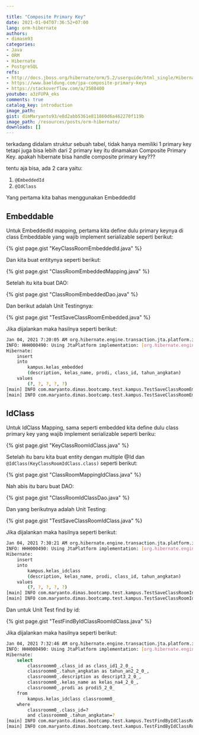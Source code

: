 ```yaml
---

title: "Composite Primary Key"
date: 2021-01-04T07:36:52+07:00
lang: orm-hibernate
authors:
- dimasm93
categories:
- Java
- ORM
- Hibernate
- PostgreSQL
refs: 
- http://docs.jboss.org/hibernate/orm/5.2/userguide/html_single/Hibernate_User_Guide.html
- https://www.baeldung.com/jpa-composite-primary-keys
- https://stackoverflow.com/a/3588400
youtube: a3zFUPA_eks
comments: true
catalog_key: introduction
image_path: 
gist: dimMaryanto93/e8d2abb5361e811860d6a462270f119b
image_path: /resources/posts/orm-hibernate/
downloads: []
---
```


terkadang didalam struktur sebuah tabel, tidak hanya memiliki 1 primary key tetapi juga bisa lebih dari 2 primary key itu dinamakan Composite Primary Key. apakah hibernate bisa handle composite primary key???

tentu aja bisa, ada 2 cara yaitu:

1. `@EmbeddedId`
2. `@IdClass`

Yang pertama kita bahas menggunakan EmbeddedId

<!--more-->

## Embeddable

Untuk EmbeddedId mapping, pertama kita define dulu primary keynya di class Embeddable yang wajib implement serializable seperti berikut:

{% gist page.gist "KeyClassRoomEmbeddedId.java" %}

Dan kita buat entitynya seperti berikut:

{% gist page.gist "ClassRoomEmbeddedMapping.java" %}

Setelah itu kita buat DAO:

{% gist page.gist "ClassRoomEmbeddedDao.java" %}

Dan berikut adalah Unit Testingnya:

{% gist page.gist "TestSaveClassRoomEmbedded.java" %}

Jika dijalankan maka hasilnya seperti berikut:

```bash
Jan 04, 2021 7:20:05 AM org.hibernate.engine.transaction.jta.platform.internal.JtaPlatformInitiator initiateService
INFO: HHH000490: Using JtaPlatform implementation: [org.hibernate.engine.transaction.jta.platform.internal.NoJtaPlatform]
Hibernate: 
    insert 
    into
        kampus.kelas_embedded
        (description, kelas_name, prodi, class_id, tahun_angkatan) 
    values
        (?, ?, ?, ?, ?)
[main] INFO com.maryanto.dimas.bootcamp.test.kampus.TestSaveClassRoomEmbedded - classroom saved: ClassRoomEmbeddedMapping(pk=KeyClassRoomEmbeddedId(year=2011, classId=si-ii), name=SI - II, programStudy=IF, description=System Informasi - II)
[main] INFO com.maryanto.dimas.bootcamp.test.kampus.TestSaveClassRoomEmbedded - destroy hibernate session!
```

## IdClass

Untuk IdClass Mapping, sama seperti embedded kita define dulu class primary key yang wajib implement serializable seperti beriku:

{% gist page.gist "KeyClassRoomIdClass.java" %}

Setelah itu baru kita buat entity dengan multiple @Id dan `@IdClass(KeyClassRoomIdClass.class)` seperti berikut:

{% gist page.gist "ClassRoomMappingIdClass.java" %}

Nah abis itu baru buat DAO:

{% gist page.gist "ClassRoomIdClassDao.java" %}

Dan yang berikutnya adalah Unit Testing: 

{% gist page.gist "TestSaveClassRoomIdClass.java" %}

Jika dijalankan maka hasilnya seperti berikut:

```bash
Jan 04, 2021 7:30:21 AM org.hibernate.engine.transaction.jta.platform.internal.JtaPlatformInitiator initiateService
INFO: HHH000490: Using JtaPlatform implementation: [org.hibernate.engine.transaction.jta.platform.internal.NoJtaPlatform]
Hibernate: 
    insert 
    into
        kampus.kelas_idclass
        (description, kelas_name, prodi, class_id, tahun_angkatan) 
    values
        (?, ?, ?, ?, ?)
[main] INFO com.maryanto.dimas.bootcamp.test.kampus.TestSaveClassRoomIdClass - classroom saved: ClassRoomMappingIdClass(year=2011, classId=si-01, name=SI - II, programStudy=IF, description=System Informasi - II)
[main] INFO com.maryanto.dimas.bootcamp.test.kampus.TestSaveClassRoomIdClass - destroy hibernate session!
```

Dan untuk Unit Test find by id:

{% gist page.gist "TestFindByIdClassRoomIdClass.java" %}

Jika dijalankan maka hasilnya seperti berikut:

```bash
Jan 04, 2021 7:32:46 AM org.hibernate.engine.transaction.jta.platform.internal.JtaPlatformInitiator initiateService
INFO: HHH000490: Using JtaPlatform implementation: [org.hibernate.engine.transaction.jta.platform.internal.NoJtaPlatform]
Hibernate: 
    select
        classroomm0_.class_id as class_id1_2_0_,
        classroomm0_.tahun_angkatan as tahun_an2_2_0_,
        classroomm0_.description as descript3_2_0_,
        classroomm0_.kelas_name as kelas_na4_2_0_,
        classroomm0_.prodi as prodi5_2_0_ 
    from
        kampus.kelas_idclass classroomm0_ 
    where
        classroomm0_.class_id=? 
        and classroomm0_.tahun_angkatan=?
[main] INFO com.maryanto.dimas.bootcamp.test.kampus.TestFindByIdClassRoomIdClass - classroom: ClassRoomMappingIdClass(year=2011, classId=si-01, name=SI - II, programStudy=IF, description=System Informasi - II)
[main] INFO com.maryanto.dimas.bootcamp.test.kampus.TestFindByIdClassRoomIdClass - destroy hibernate session!
```
